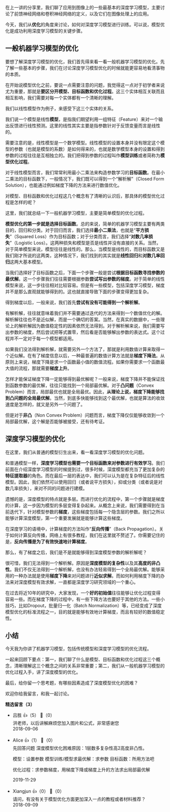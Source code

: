 在上一讲的分享里，我们聊了应用到图像上的一些最基本的深度学习模型，主要讨论了前馈神经网络和卷积神经网络的定义，以及它们在图像处理上的应用。

今天，我们从**优化**的角度来讨论，如何对深度学习模型进行训练。可以说，模型优化是成功利用深度学习模型的关键步骤。

## 一般机器学习模型的优化

要想了解深度学习模型的优化，我们首先得来看一看一般机器学习模型的优化。先了解一些基本的步骤，我们在讨论深度学习模型优化的时候就能更容易地看清事物的本质。

在开始说模型优化之前，要说一点需要注意的问题，我觉得这一点对于初学者来说尤为重要，那就是**要区分开模型、目标函数和优化过程**。这三个实体相互关联而且相互影响，我们需要对每一个实体都有一个清晰的理解。

我们以线性模型作为例子，来感受下这三个实体的关系。

我们说一个模型是线性**模型**，是指我们期望利用一组特征（Feature）来对一个输出反馈进行线性预测。这里的线性其实主要是指参数针对于反馈变量而言是线性的。

需要注意的是，线性模型是一个数学模型。线性模型的设置本身并没有限定这个模型的参数（也就是模型的系数）是如何得来的，也就是数学模型本身的设置和得到参数的过程往往是互相独立的。我们把得到参数的过程叫作**模型训练**或者简称为**模型优化过程**。

对于线性模型而言，我们常常利用最小二乘法来构造参数学习的**目标函数**。在最小二乘法的目标函数下，一般情况下，我们既可以得到一个“解析解”（Closed Form Solution），也能通过例如梯度下降的方法来进行数值优化。

对模型、目标函数和优化过程这几个概念有了清晰的认识后，那具体的模型优化过程是怎样的呢？

这里，我们就总结一下一般机器学习模型，主要是简单模型的优化过程。

**模型优化的第一步就是选择目标函数**。总的来说，简单的机器学习模型主要有两类目的，回归和分类。对于回归而言，我们选择**最小二乘法**，也就是“**平方损失**”（Squared Loss）作为目标函数；对于分类而言，我们选择“**对数几率损失**”（Logistic Loss）。这两种损失和模型是否是线性并没有直接的关系。当然，对于简单模型来说，模型往往是线性的。那么，当模型是线性的，而目标函数又是我们刚才所说的这两类，这种情况下，我们找到的其实就是**线性回归**和**对数几率回归**这两大基本模型。

当我们选择好了目标函数之后，下面一个步骤一般是尝试**根据目标函数寻找参数的最优解**。这一个步骤我们往往需要根据参数**尝试写出参数的梯度**。对于简单的线性模型来说，这一步往往相对比较容易。但是有一些模型，包括深度学习模型，梯度并不是那么直观就能够得到的。这也就直接导致下面的步骤变得更加复杂。

得到梯度以后，一般来说，我们首先**尝试有没有可能得到一个解析解**。

有解析解，往往就意味着我们并不需要通过迭代的方法来得到一个数值优化的解。解析解往往也不是近似解，而是一个确切的答案。当然，在真实的数据中，一些理论上的解析解因为数值稳定性的因素依然无法得到。对于解析解来说，我们需要写出参数的梯度，然后尝试把等式置零，然后看是否能够解出参数的表达式。这个过程并不一定对于每一个模型都适用。

如果我们没法得到解析解，就需要另外一个方法了，那就是利用数值计算来取得一个近似解。在有了梯度信息以后，一种最普遍的数值计算方法就是**梯度下降法**。从原则上来说，梯度下降是求一个函数最小值的数值流程。如果你需要求一个函数最大值的流程，那就需要**梯度上升**。

怎样才能保证梯度下降一定能够得到最优解呢？一般来说，梯度下降并不能保证找到函数参数的最优解，往往只能找到一个局部最优解。对于**凸问题**（Convex Problem）而言，局部最优也就是全局最优。因此，**从理论上说，梯度下降能够找到凸问题的全局最优解**。当然，到底多快能够找到这个最优解，也就是算法的收敛速度是怎样的，就又是另外一个问题了。

但是对于**非凸**（Non Convex Problem）问题而言，梯度下降仅仅能够收敛到一个局部最优解，这个解是否能够被接受，还有待考证。

## 深度学习模型的优化

在这里，我们从普通的模型衍生出来，看一看深度学习模型的优化问题。

和普通模型一样，**深度学习模型也需要一个目标函数来对参数进行有效学习**。我们前面在介绍深度学习模型的时候提到过，很多时候，深度模型都充当了更加复杂的**特征提取器**的角色。而在最后一层的表达中，我们可以认为是在复杂特征后的线性模型。因此，我们依然可以使用回归（或者说平方损失），抑或分类（或者说是对数几率损失），来对不同的问题进行建模。

遗憾的是，深度模型的特点就是多层。而进行优化的流程中，第一个步骤就是梯度的计算，这一步因为模型的多层变得复杂起来。从概念上来说，我们需要得到在当前迭代下，针对模型参数的**梯度**，这些梯度包括每一个隐含层的参数。我们之所以能够计算深度模型，第一个重要发展就是能够计算这些梯度。

在深度学习的语境中，计算梯度的方法叫作“**反向传播**”（Back Propagation）。关于如何计算反向传播，网络上有很多教程，我们在这里就不赘述了。你需要记住的是，**反向传播是为了有效快速地计算梯度**。

那么，有了梯度之后，我们是不是就能够得到深度模型参数的解析解呢？

很可惜，我们无法得到一个解析解。原因是**深度模型的复杂性**以及其**高度的非凸性**。我们不仅无法得到一个解析解，也没有办法轻易得到一个全局最优解。能够采用的一种办法就是使用**梯度下降**来对问题进行**近似求解**。而如何利用梯度下降的办法来对深度模型有效求解，一直都是深度学习研究领域的一个重心。

在过去将近10年的研究中，大家发现，一个**好的初始值**往往能够让优化过程变得容易一些。而在梯度下降的过程中，有一些下降方法也要好于其他的方法。一些小技巧，比如Dropout，批量归一化（Batch Normalization）等，已经变成了深度模型优化的标准流程之一，目的就是能够有效地计算梯度，而且有较好的数值稳定性。

## 小结

今天我为你讲了机器学习模型，包括传统模型和深度学习模型的优化流程。

一起来回顾下要点：第一，我们聊了什么是模型、目标函数和优化过程这三个概念，清晰理解这三个概念之间的关系非常重要；第二，我们从一般机器学习模型的优化过程入手，讲了深度模型的优化。

最后，给你留一个思考题，有哪些因素造成了深度模型优化的困难？

欢迎你给我留言，和我一起讨论。
<div><strong>精选留言（3）</strong></div><ul>
<li><span>吕胜</span> 👍（5） 💬（0）<div>洪老师，以后讲解麻烦您加入图片和公式，非常感谢您</div>2018-09-06</li><br/><li><span>Alice</span> 👍（1） 💬（0）<div>先回答问题 深度模型优化困难原因：1层数多复杂性高2高度非凸性。

模型：设置参数
模型训练&#47;模型求最优解：求参数
目标函数：所用方法吧

优化过程：求参数梯度，用梯度下降或梯度上升的方法求出局部最优解
</div>2019-11-29</li><br/><li><span>Xiangjun</span> 👍（0） 💬（0）<div>请问，有没有关于模型优化方面更加深入一点的教程或者材料推荐？</div>2018-09-09</li><br/>
</ul>